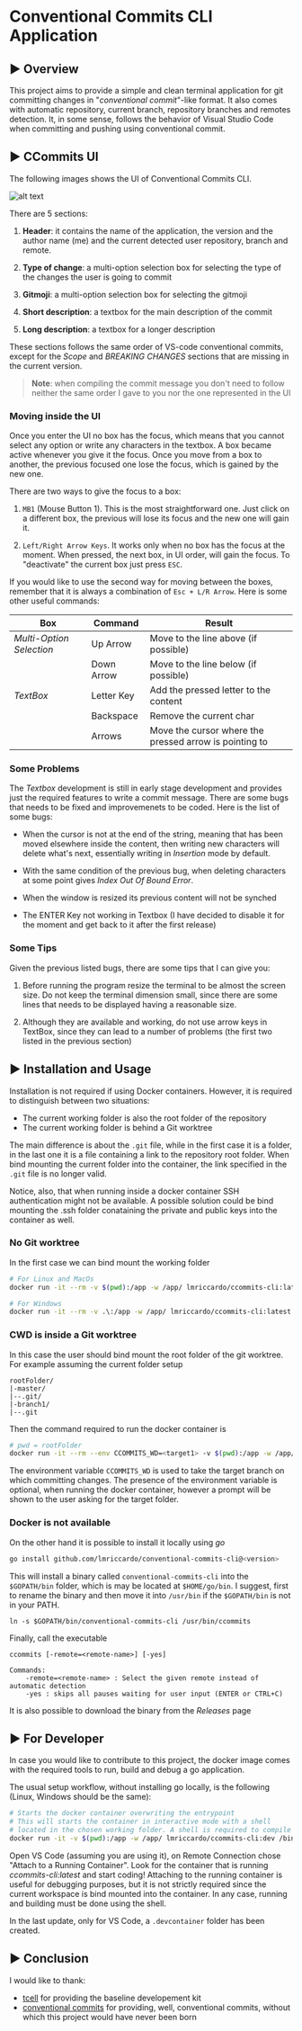 # Conventional Commits CLI Application

## ▶ Overview

This project aims to provide a simple and clean terminal application for git committing changes in "_conventional commit_"-like format. It also comes with automatic repository, current branch, repository branches and remotes detection. It, in some sense, follows the behavior of Visual Studio Code when committing and pushing using conventional commit. 

## ▶ CCommits UI

The following images shows the UI of Conventional Commits CLI.

![alt text](images/ui.png)

There are 5 sections:

1. **Header**: it contains the name of the application, the version and the author name (me) and the current detected user repository, branch and remote.

2. **Type of change**: a multi-option selection box for selecting the type of the changes the user is going to commit

3. **Gitmoji**: a multi-option selection box for selecting the gitmoji

4. **Short description**: a textbox for the main description of the commit

5. **Long description**: a textbox for a longer description

These sections follows the same order of VS-code conventional commits, except for the _Scope_ and _BREAKING CHANGES_ sections that are missing in the current version.

> **Note**: when compiling the commit message you don't need to 
> follow neither the same order I gave to you nor the one 
> represented in the UI

### Moving inside the UI

Once you enter the UI no box has the focus, which means that you cannot select any option or write any characters in the textbox. A box became active whenever you give it the focus. Once you move from a box to another, the previous focused one lose the focus, which is gained by the new one.

There are two ways to give the focus to a box:

1. `MB1` (Mouse Button 1). This is the most straightforward one. Just click on a different box, the previous will lose its focus and the new one will gain it.

2. `Left/Right Arrow Keys`. It works only when no box has the focus at the moment. When pressed, the next box, in UI order, will gain the focus. To "deactivate" the current box just press `ESC`.

If you would like to use the second way for moving between the boxes, remember that it is always a combination of `Esc + L/R Arrow`. Here is some other useful commands:

| **Box**                  | **Command** | **Result**                                             |
|--------------------------|-------------|--------------------------------------------------------|
| _Multi-Option Selection_ | Up Arrow    | Move to the line above (if possible)                   |
|                          | Down Arrow  | Move to the line below (if possible)                   |
| _TextBox_                | Letter Key  | Add the pressed letter to the content                  |
|                          | Backspace   | Remove the current char                                |
|                          | Arrows      | Move the cursor where the pressed arrow is pointing to |

### Some Problems

The *Textbox* development is still in early stage development and provides just the required features to write a commit message. There are some bugs that needs to be fixed and improvemenets to be coded. Here is the list of some bugs:

- When the cursor is not at the end of the string, meaning that has been moved elsewhere inside the content, then writing new characters will delete what's next, essentially writing in *Insertion* mode by default.

- With the same condition of the previous bug, when deleting characters at some point gives *Index Out Of Bound Error*.

- When the window is resized its previous content will not be synched

- The ENTER Key not working in Textbox (I have decided to disable it for the moment and get back to it after the first release)

### Some Tips

Given the previous listed bugs, there are some tips that I can give you:

1. Before running the program resize the terminal to be almost the screen size. Do not keep the terminal dimension small, since there are some lines that needs to be displayed having a reasonable size.

2. Although they are available and working, do not use arrow keys in TextBox, since they can lead to a number of problems (the first two listed in the previous section)

## ▶ Installation and Usage

Installation is not required if using Docker containers. However, it is required to distinguish between two situations:

- The current working folder is also the root folder of the repository
- The current working folder is behind a Git worktree

The main difference is about the `.git` file, while in the first case it is a folder, in the last one it is a file containing a link to the repository root folder. When bind mounting the current folder into the container, the link specified in the `.git` file is no longer valid.

Notice, also, that when running inside a docker container SSH authentication might not be available. A possible solution could be bind mounting the .ssh folder conataining the private and public keys into the container as well.

### No Git worktree

In the first case we can bind mount the working folder

``` Bash
# For Linux and MacOs
docker run -it --rm -v $(pwd):/app -w /app/ lmriccardo/ccommits-cli:latest

# For Windows
docker run -it --rm -v .\:/app -w /app/ lmriccardo/ccommits-cli:latest
```

### CWD is inside a Git worktree

In this case the user should bind mount the root folder of the git worktree. For example assuming the current folder setup

```
rootFolder/
|-master/
|--.git/
|-branch1/
|--.git
```

Then the command required to run the docker container is

```bash
# pwd = rootFolder
docker run -it --rm --env CCOMMITS_WD=<target1> -v $(pwd):/app -w /app/ lmriccardo/ccommits-cli:latest
```

The environment variable `CCOMMITS_WD` is used to take the target branch on which committing changes. The presence of the environment variable is optional, when running the docker container, however a prompt will be shown to the user asking for the target folder.

### Docker is not available

On the other hand it is possible to install it locally using _go_

```Bash
go install github.com/lmriccardo/conventional-commits-cli@<version>
```

This will install a binary called `conventional-commits-cli` into the `$GOPATH/bin` folder, which is may be located at `$HOME/go/bin`. I suggest, first to rename the binary and then move it into `/usr/bin` if the `$GOPATH/bin` is not in your PATH. 

```
ln -s $GOPATH/bin/conventional-commits-cli /usr/bin/ccommits
```

Finally, call the executable

```
ccommits [-remote=<remote-name>] [-yes]

Commands:
    -remote=<remote-name> : Select the given remote instead of automatic detection
    -yes : skips all pauses waiting for user input (ENTER or CTRL+C)
```

It is also possible to download the binary from the _Releases_ page

## ▶ For Developer

In case you would like to contribute to this project, the docker image comes with the required tools to run, build and debug a go application.

The usual setup workflow, without installing go locally, is the following (Linux, Windows should be the same):

```bash
# Starts the docker container overwriting the entrypoint
# This will starts the container in interactive mode with a shell
# located in the chosen working folder. A shell is required to compile
docker run -it -v $(pwd):/app -w /app/ lmriccardo/ccommits-cli:dev /bin/bash
```

Open VS Code (assuming you are using it), on Remote Connection chose "Attach to a Running Container". Look for the container that is running _ccommits-cli:latest_ and start coding!
Attaching to the running container is useful for debugging purposes, but it is not strictly required since the current workspace is bind mounted into the container.
In any case, running and building must be done using the shell. 

In the last update, only for VS Code, a `.devcontainer` folder has been created.

## ▶ Conclusion

I would like to thank:

- [tcell](https://github.com/gdamore/tcell) for providing the baseline developement kit
- [conventional commits](https://github.com/conventional-commits/conventionalcommits.org) for providing, well, conventional commits, without which this project would have never been born